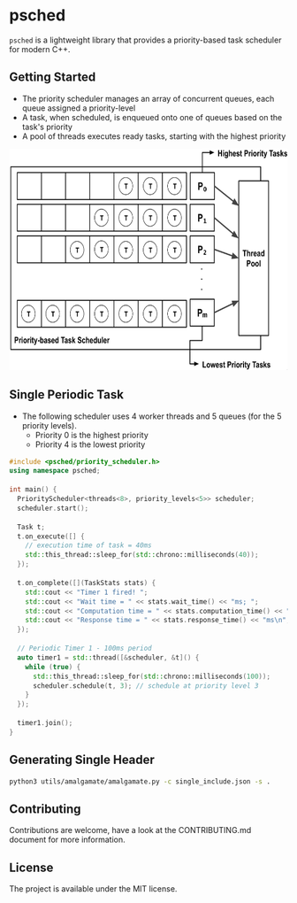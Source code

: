 # psched

`psched` is a lightweight library that provides a priority-based task scheduler for modern C++.

## Getting Started

* The priority scheduler manages an array of concurrent queues, each queue assigned a priority-level
* A task, when scheduled, is enqueued onto one of queues based on the task's priority
* A pool of threads executes ready tasks, starting with the highest priority

<p align="center">
  <img height="400" src="img/priority_scheduling.png"/>  
</p>

## Single Periodic Task

* The following scheduler uses 4 worker threads and 5 queues (for the 5 priority levels). 
  - Priority 0 is the highest priority
  - Priority 4 is the lowest priority

```cpp
#include <psched/priority_scheduler.h>
using namespace psched;

int main() {
  PriorityScheduler<threads<8>, priority_levels<5>> scheduler;
  scheduler.start();

  Task t;
  t.on_execute([] {
    // execution time of task = 40ms
    std::this_thread::sleep_for(std::chrono::milliseconds(40));
  });

  t.on_complete([](TaskStats stats) {
    std::cout << "Timer 1 fired! ";
    std::cout << "Wait time = " << stats.wait_time() << "ms; ";
    std::cout << "Computation time = " << stats.computation_time() << "ms; ";
    std::cout << "Response time = " << stats.response_time() << "ms\n";
  });

  // Periodic Timer 1 - 100ms period
  auto timer1 = std::thread([&scheduler, &t]() {
    while (true) {
      std::this_thread::sleep_for(std::chrono::milliseconds(100));
      scheduler.schedule(t, 3); // schedule at priority level 3
    }
  });

  timer1.join();
}
```

## Generating Single Header

```bash
python3 utils/amalgamate/amalgamate.py -c single_include.json -s .
```

## Contributing
Contributions are welcome, have a look at the CONTRIBUTING.md document for more information.

## License
The project is available under the MIT license.
